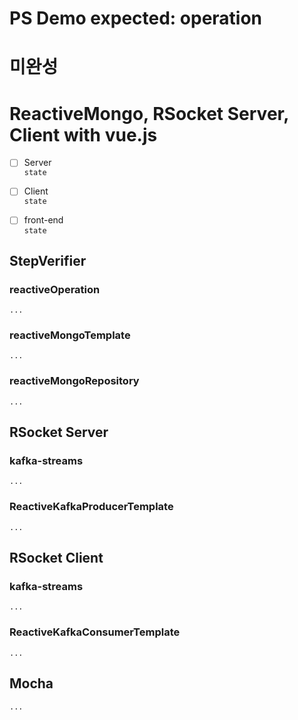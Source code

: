 PS Demo expected: operation 
===

# 미완성


# ReactiveMongo, RSocket Server, Client with vue.js 


* [ ] Server  
 `state`
 
* [ ] Client  
 `state`
 
* [ ] front-end    
 `state`


## StepVerifier

### reactiveOperation

    ...

### reactiveMongoTemplate

    ...
    
### reactiveMongoRepository

    ...

## RSocket Server
    
### kafka-streams

    ...

### ReactiveKafkaProducerTemplate

    ...
    
## RSocket Client

### kafka-streams
    
    ...
        
### ReactiveKafkaConsumerTemplate

    ...
    
## Mocha

    ...
    